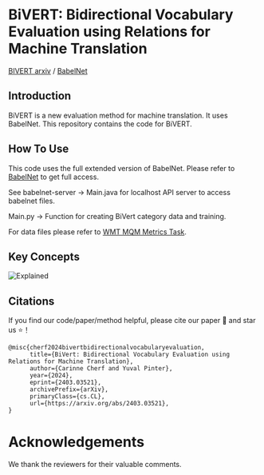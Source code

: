 BiVERT: Bidirectional Vocabulary Evaluation using Relations for Machine Translation
================================================

[BIVERT arxiv](https://arxiv.org/abs/2403.03521) / [BabelNet](https://babelnet.org/)

Introduction
------------

BiVERT is a new evaluation method for machine translation. It uses BabelNet. This repository contains the code for BiVERT. 

How To Use
--------------

This code uses the full extended version of BabelNet. Please refer to [BabelNet](https://babelnet.org/license) to get full access.

See babelnet-server -> Main.java for localhost API server to access babelnet files.

Main.py -> Function for creating BiVert category data and training.

For data files please refer to [WMT MQM Metrics Task](https://www.statmt.org/wmt22/metrics/index.html).

Key Concepts
--------------

![Explained](poster.jpg)

Citations
--------------
If you find our code/paper/method helpful, please cite our paper 📝 and star us ⭐️！

```
@misc{cherf2024bivertbidirectionalvocabularyevaluation,
      title={BiVert: Bidirectional Vocabulary Evaluation using Relations for Machine Translation}, 
      author={Carinne Cherf and Yuval Pinter},
      year={2024},
      eprint={2403.03521},
      archivePrefix={arXiv},
      primaryClass={cs.CL},
      url={https://arxiv.org/abs/2403.03521}, 
}
```

# Acknowledgements
We thank the reviewers for their valuable comments.
